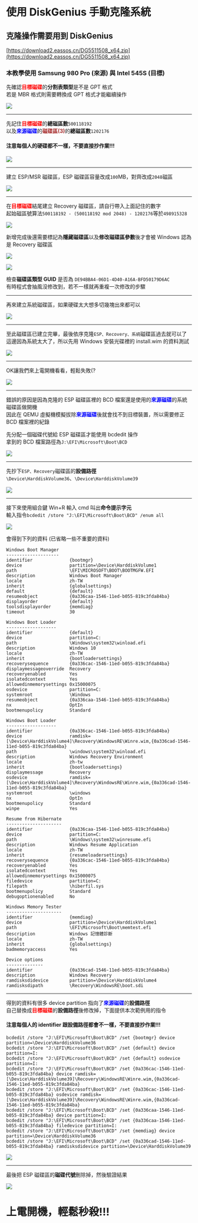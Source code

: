 # 使用 DiskGenius 手動克隆系統

## 克隆操作需要用到 DiskGenius
[https://download2.eassos.cn/DG5511508_x64.zip](https://download2.eassos.cn/DG5511508_x64.zip)

### 本教學使用 Samsung 980 Pro (來源) 與 Intel 545S (目標)

先確認<span style="color:Red">**目標磁碟**</span>的**分割表類型**是不是 GPT 格式  
若是 MBR 格式則需要轉換成 GPT 格式才能繼續操作

![](/Images/001.gif)

------------

先記住<span style="color:Red">**目標磁碟**</span>的**總磁區數**`500118192`  
以及<span style="color:Blue">**來源磁碟**</span>的<span style="color:Brown">**磁碟區(3)**</span>的**總磁區數**`1202176`  
#### 注意每個人的硬碟都不一樣，不要直接抄作業!!!
![](/Images/002.gif)

------------

建立 ESP/MSR 磁碟區，ESP 磁碟區容量改成`100`MB，對齊改成`2048`磁區

![](/Images/003.gif)

------------

在<span style="color:Red">**目標磁碟**</span>結尾建立 Recovery 磁碟區，請自行帶入上面記住的數字  
起始磁區號算法`500118192 - (500118192 mod 2048) - 1202176`等於`498915328`

![](/Images/004.gif)

新增完成後還需要標記為**隱藏磁碟區**以及**修改磁碟區參數**後才會被 Windows 認為是 Recovery 磁碟區

![](/Images/005.gif)

![](/Images/006.gif)

檢查**磁碟區類型 GUID** 是否為 `DE94BBA4-06D1-4D40-A16A-BFD50179D6AC`  
有時程式會抽風沒修改到，若不一樣就再重複一次修改的步驟

------------

再來建立系統磁碟區，如果硬碟太大想多切幾塊出來都可以

![](/Images/007.gif)

------------

至此磁碟區已建立完畢，最後依序克隆`ESP、Recovery、系統`磁碟區過去就可以了  
這邊因為系統太大了，所以先用 Windows 安裝光碟裡的 install.wim 的資料測試

![](/Images/008.gif)

------------

OK讓我們來上電開機看看，輕鬆失敗(?

![](/Images/009.png)

------------

錯誤的原因是因為克隆的 ESP 磁碟區裡的 BCD 檔案還是使用的<span style="color:Blue">**來源磁碟**</span>的系統磁碟區做開機  
因此在 QEMU 虛擬機模擬拔除<span style="color:Blue">**來源磁碟**</span>後就會找不到目標裝置，所以需要修正 BCD 檔案裡的紀錄

先分配一個磁碟代號給 ESP 磁碟區才能使用 bcdedit 操作  
拿到的 BCD 檔案路徑為`J:\EFI\Microsoft\Boot\BCD`

![](/Images/010.gif)

------------

先抄下`ESP、Recovery`磁碟區的**設備路徑**  
`\Device\HarddiskVolume36`、`\Device\HarddiskVolume39`

![](/Images/011.gif)

------------

接下來使用組合鍵 Win+R 輸入 cmd 叫出**命令提示字元**  
輸入指令`bcdedit /store "J:\EFI\Microsoft\Boot\BCD" /enum all`

![](/Images/012.png)

會得到下列的資料 (已省略一些不重要的資料)
```
Windows Boot Manager
--------------------
identifier              {bootmgr}
device                  partition=\Device\HarddiskVolume1
path                    \EFI\MICROSOFT\BOOT\BOOTMGFW.EFI
description             Windows Boot Manager
locale                  zh-TW
inherit                 {globalsettings}
default                 {default}
resumeobject            {0a336caa-1546-11ed-b055-819c3fda84ba}
displayorder            {default}
toolsdisplayorder       {memdiag}
timeout                 30

Windows Boot Loader
-------------------
identifier              {default}
device                  partition=C:
path                    \Windows\system32\winload.efi
description             Windows 10
locale                  zh-TW
inherit                 {bootloadersettings}
recoverysequence        {0a336cac-1546-11ed-b055-819c3fda84ba}
displaymessageoverride  Recovery
recoveryenabled         Yes
isolatedcontext         Yes
allowedinmemorysettings 0x15000075
osdevice                partition=C:
systemroot              \Windows
resumeobject            {0a336caa-1546-11ed-b055-819c3fda84ba}
nx                      OptIn
bootmenupolicy          Standard

Windows Boot Loader
-------------------
identifier              {0a336cac-1546-11ed-b055-819c3fda84ba}
device                  ramdisk=[\Device\HarddiskVolume4]\Recovery\WindowsRE\Winre.wim,{0a336cad-1546-11ed-b055-819c3fda84ba}
path                    \windows\system32\winload.efi
description             Windows Recovery Environment
locale                  zh-tw
inherit                 {bootloadersettings}
displaymessage          Recovery
osdevice                ramdisk=[\Device\HarddiskVolume4]\Recovery\WindowsRE\Winre.wim,{0a336cad-1546-11ed-b055-819c3fda84ba}
systemroot              \windows
nx                      OptIn
bootmenupolicy          Standard
winpe                   Yes

Resume from Hibernate
---------------------
identifier              {0a336caa-1546-11ed-b055-819c3fda84ba}
device                  partition=C:
path                    \Windows\system32\winresume.efi
description             Windows Resume Application
locale                  zh-TW
inherit                 {resumeloadersettings}
recoverysequence        {0a336cac-1546-11ed-b055-819c3fda84ba}
recoveryenabled         Yes
isolatedcontext         Yes
allowedinmemorysettings 0x15000075
filedevice              partition=C:
filepath                \hiberfil.sys
bootmenupolicy          Standard
debugoptionenabled      No

Windows Memory Tester
---------------------
identifier              {memdiag}
device                  partition=\Device\HarddiskVolume1
path                    \EFI\Microsoft\Boot\memtest.efi
description             Windows 記憶體診斷
locale                  zh-TW
inherit                 {globalsettings}
badmemoryaccess         Yes

Device options
--------------
identifier              {0a336cad-1546-11ed-b055-819c3fda84ba}
description             Windows Recovery
ramdisksdidevice        partition=\Device\HarddiskVolume4
ramdisksdipath          \Recovery\WindowsRE\boot.sdi
```

------------

得到的資料有很多 device partition 指向了<span style="color:Blue">**來源磁碟**</span>的**設備路徑**  
自己替換成<span style="color:Red">**目標磁碟**</span>的**設備路徑**後修改掉，下面提供本次範例用的指令  
#### 注意每個人的 identifier 跟設備路徑都會不一樣，不要直接抄作業!!!
```
bcdedit /store "J:\EFI\Microsoft\Boot\BCD" /set {bootmgr} device partition=\Device\HarddiskVolume36
bcdedit /store "J:\EFI\Microsoft\Boot\BCD" /set {default} device partition=I:
bcdedit /store "J:\EFI\Microsoft\Boot\BCD" /set {default} osdevice partition=I:
bcdedit /store "J:\EFI\Microsoft\Boot\BCD" /set {0a336cac-1546-11ed-b055-819c3fda84ba} device ramdisk=[\Device\HarddiskVolume39]\Recovery\WindowsRE\Winre.wim,{0a336cad-1546-11ed-b055-819c3fda84ba}
bcdedit /store "J:\EFI\Microsoft\Boot\BCD" /set {0a336cac-1546-11ed-b055-819c3fda84ba} osdevice ramdisk=[\Device\HarddiskVolume39]\Recovery\WindowsRE\Winre.wim,{0a336cad-1546-11ed-b055-819c3fda84ba}
bcdedit /store "J:\EFI\Microsoft\Boot\BCD" /set {0a336caa-1546-11ed-b055-819c3fda84ba} device partition=I:
bcdedit /store "J:\EFI\Microsoft\Boot\BCD" /set {0a336caa-1546-11ed-b055-819c3fda84ba} filedevice partition=I:
bcdedit /store "J:\EFI\Microsoft\Boot\BCD" /set {memdiag} device partition=\Device\HarddiskVolume36
bcdedit /store "J:\EFI\Microsoft\Boot\BCD" /set {0a336cad-1546-11ed-b055-819c3fda84ba} ramdisksdidevice partition=\Device\HarddiskVolume39
```

![](/Images/013.png)

------------

最後把 ESP 磁碟區的**磁碟代號**刪除掉，然後驗證結果

![](/Images/014.png)

# 上電開機，輕鬆秒殺!!!
